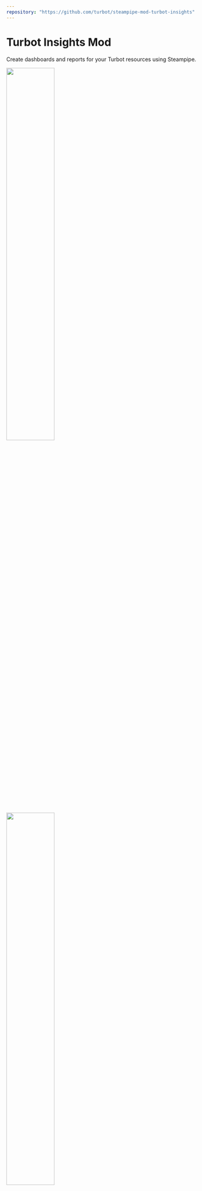 ```yaml
---
repository: "https://github.com/turbot/steampipe-mod-turbot-insights"
---
```


# Turbot Insights Mod

Create dashboards and reports for your Turbot resources using Steampipe.

<img src="https://raw.githubusercontent.com/turbot/steampipe-mod-turbot-insights/main/docs/images/turbot_workspace_dashboard.png" width="50%" type="thumbnail"/>
<img src="https://raw.githubusercontent.com/turbot/steampipe-mod-turbot-insights/main/docs/images/turbot_controls_age.png" width="50%" type="thumbnail"/>

## Overview

Dashboards can help answer questions like:

- How many workspaces do I have?
- What is the TE version on each of these workspaces?
- How many accounts(AWS, Azure, GCP) do I have across all workspaces?
- How many controls are in Alert (error, alarm, invalid) state across all workspaces?
- How many controls have an age of x hours/days?
- How many mods are installed across all workspaces?

## References

[Turbot](https://turbot.com/v5) is a full-stack governance platform that automates discovery and remediation of your organization’s compliance, security, and operational objectives.

[Steampipe](https://steampipe.io) is an open source CLI to instantly query cloud APIs using SQL.

[Steampipe Mods](https://steampipe.io/docs/reference/mod-resources#mod) are collections of `named queries`, codified `controls` that can be used to test current configuration of your cloud resources against a desired configuration, and `dashboards` that organize and display key pieces of information.

## Documentation

- **[Dashboards →](https://hub.steampipe.io/mods/turbot/turbot_insights/dashboards)**

## Getting started

### Installation

Download and install Steampipe (https://steampipe.io/downloads). Or use Brew:

```sh
brew tap turbot/tap
brew install steampipe
```

Install the Turbot plugin with [Steampipe](https://steampipe.io):

```sh
steampipe plugin install turbot
```

Clone:

```sh
git clone https://github.com/turbot/steampipe-mod-turbot-insights.git
cd steampipe-mod-turbot-insights
```

### Usage

Start your dashboard server to get started:

```sh
steampipe dashboard
```

By default, the dashboard interface will then be launched in a new browser window at https://localhost:9194. From here, you can view dashboards and reports.

### Credentials

This mod uses the credentials configured in the [Steampipe Turbot plugin](https://hub.steampipe.io/plugins/turbot/turbot).

### Configuration

No extra configuration is required.

## Contributing

If you have an idea for additional dashboards or reports, or just want to help maintain and extend this mod ([or others](https://github.com/topics/steampipe-mod)) we would love you to join the community and start contributing.

- **[Join our Slack community →](https://steampipe.io/community/join)** and hang out with other Mod developers.

Please see the [contribution guidelines](https://github.com/turbot/steampipe/blob/main/CONTRIBUTING.md) and our [code of conduct](https://github.com/turbot/steampipe/blob/main/CODE_OF_CONDUCT.md). All contributions are subject to the [Apache 2.0 open source license](https://github.com/turbot/steampipe-mod-turbot-insights/blob/main/LICENSE).

Want to help but not sure where to start? Pick up one of the `help wanted` issues:

- [Steampipe](https://github.com/turbot/steampipe/labels/help%20wanted)
- [Turbot Insights Mod](https://github.com/turbot/steampipe-mod-turbot-insights/labels/help%20wanted)

